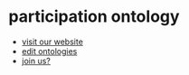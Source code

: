 # participation ontology
- [visit our website](https://participation-ontology.ch)
- [edit ontologies](./content/posts/ontologies)
- [join us?](https://participation-ontology.ch#contributors)

